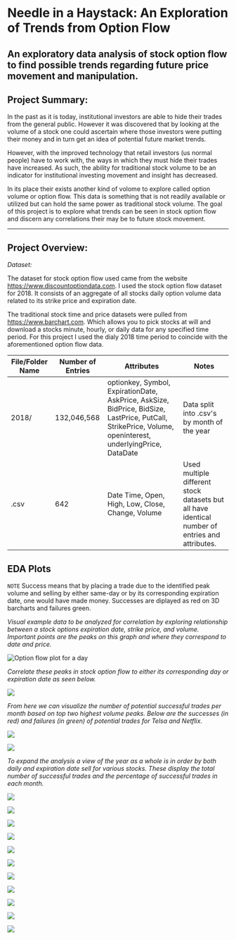 Needle in a Haystack: An Exploration of Trends from Option Flow
===
An exploratory data analysis of stock option flow to find possible trends regarding future price movement and manipulation.
---

**Project Summary:**
---

In the past as it is today, institutional investors are able to hide their trades from the general public. However it was discovered that by looking at the volume of a stock one could ascertain where those investors were putting their money and in turn get an idea of potential future market trends. 

However, with the improved technology that retail investors (us normal people) have to work with, the ways in which they must hide their trades have increased. As such, the ability for traditional stock volume to be an indicator for institutional investing movement and insight has decreased. 

In its place their exists another kind of volome to explore called option volume or option flow. This data is something that is not readily available or utilized but can hold the same power as traditional stock volume. The goal of this project is to explore what trends can be seen in stock option flow and discern any correlations their may be to future stock movement. 

---
**Project Overview:**
---

*Dataset:*

The dataset for stock option flow used came from the website https://www.discountoptiondata.com. I used the stock option flow dataset for 2018. It consists of an aggregate of all stocks daily option volume data related to its strike price and expiration date. 

The traditional stock time and price datasets were pulled from https://www.barchart.com. Which allows you to pick stocks at will and download a stocks minute, hourly, or daily data for any specified time period. For this project I used the dialy 2018 time period to coincide with the aforementioned option flow data.

| File/Folder Name | Number of Entries | Attributes | Notes |
| --------------- | ---------------| ------------------------------------------------------------| ----------|
| 2018/ | 132,046,568 | optionkey, Symbol, ExpirationDate, AskPrice, AskSize, BidPrice, BidSize, LastPrice, PutCall, StrikePrice, Volume, openinterest, underlyingPrice, DataDate | Data split into .csv's by month of the year
| <stock>.csv | 642 | Date Time, Open, High, Low, Close, Change, Volume | Used multiple different stock datasets but all have identical number of entries and attributes. |

**EDA Plots**
---

`NOTE` Success means that by placing a trade due to the identified peak volume and selling by either same-day or by its corresponding expiration date, one would have made money. Successes are diplayed as red on 3D barcharts and failures green.

*Visual example data to be analyzed for correlation by exploring relationship between a stock options expiration date, strike price, and volume. Important points are the peaks on this graph and where they correspond to date and price.*
 
 ![Option flow plot for a day](/img/tsla0116flow.png)
 
*Correlate these peaks in stock option flow to either its corresponding day or expiration date as seen below.*

![](/img/exp_tsla_with_price.png)

*From here we can visualize the number of potential successful trades per month based on top two highest volume peaks. Below are the successes (in red) and failures (in green) of potential trades for Telsa and Netflix.*

![](/img/tsla_Jan_peak_option.png)

![](/img/nflx_Jan_peak_option.png)

*To expand the analysis a view of the year as a whole is in order by both daily and expiration date sell for various stocks. These display the total number of successful trades and the percentage of successful trades in each month.*

![](/img/NFLX_Summary_2018.png)

![](/img/AMD_Summary_2018.png)

![](/img/FB_Summary_2018.png)

![](/img/BA_Summary_2018.png)

![](/img/BABA_Summary_2018.png)

![](/img/DIS_Summary_2018.png)

![](/img/GOOGL_Summary_2018.png)

![](/img/HD_Summary_2018.png)

![](/img/JPM_Summary_2018.png)

![](/img/SHOP_Summary_2018.png)

![](/img/WYNN_Summary_2018.png)




